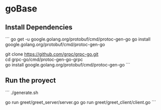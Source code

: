 # goBase

## Install Dependencies
´´´
go get -u google.golang.org/protobuf/cmd/protoc-gen-go
go install google.golang.org/protobuf/cmd/protoc-gen-go

git clone https://github.com/grpc/grpc-go.git  
cd grpc-go/cmd/protoc-gen-go-grpc  
go install google.golang.org/protobuf/cmd/protoc-gen-go
´´´

## Run the proyect

´´´
./generate.sh 

go run greet/greet_server/server.go
go run greet/greet_client/client.go
´´´
